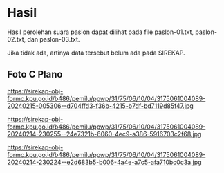 # Hasil

Hasil perolehan suara paslon dapat dilihat pada file paslon-01.txt, paslon-02.txt, dan paslon-03.txt.

Jika tidak ada, artinya data tersebut belum ada pada SIREKAP.

## Foto C Plano

https://sirekap-obj-formc.kpu.go.id/b486/pemilu/ppwp/31/75/06/10/04/3175061004089-20240215-005306--d704ffd3-f36b-4215-b7df-bd7119d85f47.jpg

https://sirekap-obj-formc.kpu.go.id/b486/pemilu/ppwp/31/75/06/10/04/3175061004089-20240214-230255--24e7321b-6060-4ec9-a386-5916703c2f68.jpg

https://sirekap-obj-formc.kpu.go.id/b486/pemilu/ppwp/31/75/06/10/04/3175061004089-20240214-230224--e2d683b5-b006-4a4e-a7c5-afa710bc0c3a.jpg
